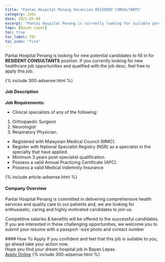 ```yaml
---
title: "Pantai Hospital Penang Vacancies RESIDENT CONSULTANTS" 
category: Jobs 
date: 2021-05-08 
excerpt: "Pantai Hospital Penang is currently looking for suitable person to fill in the RESIDENT CONSULTANTS which positioned at Bayan Lepas" 
tags: [Bayan Lepas] 
toc: true 
toc_label: TOC 
toc_icon: "fire" 
--- 
```


<p>Pantai Hospital Penang is looking for new potential candidates to fill in for <b>RESIDENT CONSULTANTS</b> position. If you currently looking for new healthcare job opportunities and qualified with the job desc, feel free to apply this job.
</p>{% include 300-adsense.html %} 
<div><div><h4>Job Description</h4></div><div><div><span><div><p><strong>Job Requirements:</strong></p><ul><li>Clinical specialists of any of the following:</li></ul><ol><li>Orthopaedic Surgeon</li><li>Neurologist</li><li>Respiratory Physician.</li></ol><ul><li>Registered with Malaysian Medical Council (MMC).</li><li>Register with National Specialist Registry (NSR) as a specialist in the specialty that have applied.</li><li>Minimum 3 years post-specialist qualification.</li><li>Possess a valid Annual Practicing Certificate (APC).</li><li>Possess a valid Medical Indemnity Insurance&#160;</li></ul></div></span></div></div></div> 
{% include article-adsense.html %} 
<div><div><h4>Company Overview</h4></div><div><div><span><div><p>Pantai Hospital Penang is committed in delivering comprehensive health services and quality care to our patients and, we are looking for enthusiastic, caring and highly motivated candidates to join us.</p><p>Competitive salaries&#160;&amp; benefits&#160;will be offered to the successful candidates. If you are interested in these challenging opportunities, we welcome you&#160;to submit your resume with a passport -size photo and contact number</p></div></span></div></div></div> 
#### How To Apply 
If you confident and feel that this job is suitable to you, go ahead take your action now. <br/> 
Hope you find your dream hospital job in Bayan Lepas. <br/> 
<a href="https://www.jobstreet.com.my/en/job/resident-consultants-4560190?jobId=jobstreet-my-job-4560190" class="btn btn--warning" target="_blank" rel="nofollow noopenner">Apply Online</a> 
{% include 300-adsense.html %} 
